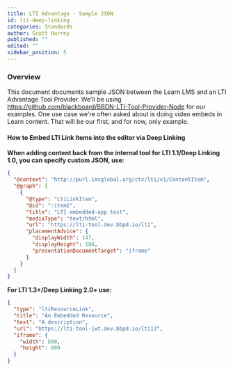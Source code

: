 ```yaml
---
title: LTI Advantage - Sample JSON
id: lti-deep-linking
categories: Standards
author: Scott Hurrey
published: ""
edited: ""
sidebar_position: 5
---
```

<VersioningTracker frontMatter={frontMatter}/>

### Overview

This document documents sample JSON between the Learn LMS and an
LTI Advantage Tool Provider. We'll be using https://github.com/blackboard/BBDN-LTI-Tool-Provider-Node for our examples. One use case we're often asked
about is doing video embeds in Learn content. That will be our first, and for now, only example.

#### How to Embed LTI Link Items into the editor via Deep Linking

**When adding content back from the internal tool for LTI 1.1/Deep Linking 1.0, you can specify custom JSON, use:**

```json
{
  "@context": "http://purl.imsglobal.org/ctx/lti/v1/ContentItem",
  "@graph": [
    {
      "@type": "LtiLinkItem",
      "@id": ":item1",
      "title": "LTI embedded-app test",
      "mediaType": "text/html",
      "url": "https://lti-tool.dev.bbpd.io/lti",
      "placementAdvice": {
        "displayWidth": 147,
        "displayHeight": 184,
        "presentationDocumentTarget": "iframe"
      }
    }
  ]
}
```

**For LTI 1.3+/Deep Linking 2.0+ use:**

```json
{
  "type": "ltiResourceLink",
  "title": "An Embedded Resource",
  "text": "A description",
  "url": "https://lti-tool-jwt.dev.bbpd.io/lti13",
  "iframe": {
    "width": 500,
    "height": 800
  }
}
```
<AuthorBox frontMatter={frontMatter}/>

